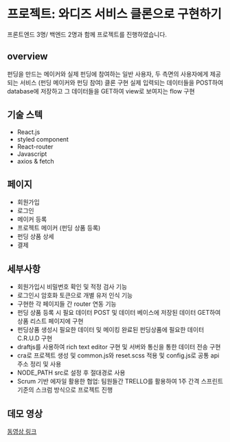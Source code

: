 ## <h1>프로젝트: 와디즈 서비스 클론으로 구현하기</h1>
프론트엔드 3명/ 백엔드 2명과 함께 프로젝트를 진행하였습니다.

## overview
펀딩을 만드는 메이커와 실제 펀딩에 참여하는 일반 사용자, 두 측면의 사용자에게 제공되는 서비스 (펀딩 메이커와 펀딩 참여) 클론 구현
실제 입력되는 데이터들을 POST하여 database에 저장하고 그 데이터들을 GET하여 view로 보여지는 flow 구현

## 기술 스텍

<ul>
  <li>React.js</li>
  <li>styled component</li>
  <li>React-router</li>
  <li>Javascript</li>
  <li>axios & fetch</li>
</ul>

## 페이지
<ul>
  <li>회원가입</li>
  <li>로그인</li>
  <li>메이커 등록</li>
  <li>프로젝트 메이커 (펀딩 상품 등록)</li>
  <li>펀딩 상품 상세</li>
  <li>결제</li>
</ul>

## 세부사항

<ul>
  <li>회원가입시 비밀번호 확인 및 적정 검사 기능</li>
  <li>로그인시 암호화 토큰으로 개별 유저 인식 기능</li>
  <li>구현한 각 페이지들 간 router 연동 기능</li>
  <li>펀딩 상품 등록 시 필요 데이터 POST 및 데이터 베이스에 저장된 데이터 GET하여 상품 리스트 페이지에 구현</li>
  <li>펀딩상품 생성시 필요한 데이터 및 메이킹 완료된 펀딩상품에 필요한 데이터 C.R.U.D 구현</li>
  <li>draftjs를 사용하여 rich text editor 구현 및 서버와 통신을 통한 데이터 전송 구현</li>
  <li>cra로 프로젝트 생성 및 common.js와 reset.scss 적용 및 config.js로 공통 api주소 정리 및 사용</li>
  <li>NODE_PATH src로 설정 후 절대경로 사용</li>
  <li>Scrum 기반 에자일 활용한 협업: 팀원들간 TRELLO를 활용하여 1주 간격 스프린트 기준의 스크럼 방식으로 프로젝트 진행</li>
</ul>

## 데모 영상

<a href="https://www.youtube.com/watch?v=po1Vagsnp1g">동영상 링크</a>
